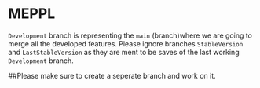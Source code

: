 # MEPPL
`Development` branch is representing the `main` (branch)where we are going to merge all the developed features.
Please ignore branches `StableVersion` and `LastStableVersion` as they are ment to be saves of the last working `Development` branch. 

##Please make sure to create a seperate branch and work on it.
